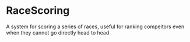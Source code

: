RaceScoring
===========

A system for scoring a series of races, useful for ranking compeitors even when they cannot go directly head to head 